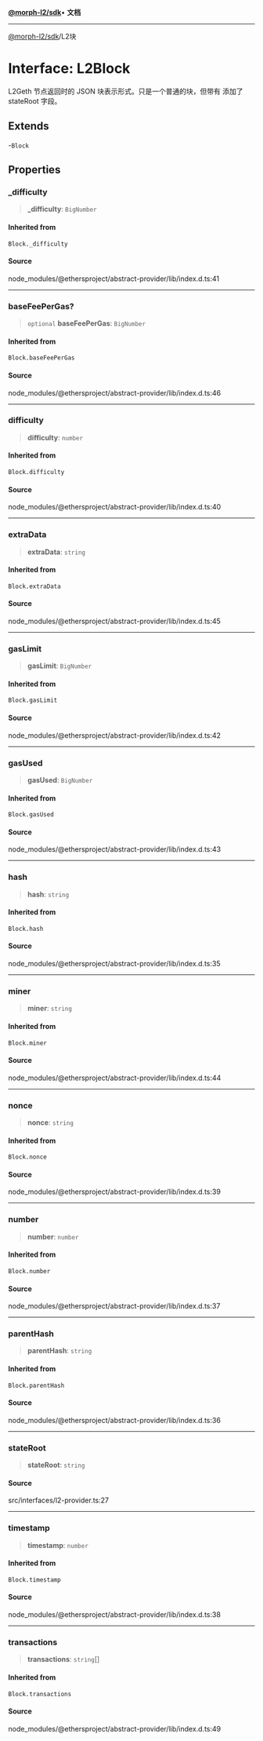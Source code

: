 [**@morph-l2/sdk**](../globals.md)• **文档**

***

[@morph-l2/sdk](../globals.md)/L2块

# Interface: L2Block

L2Geth 节点返回时的 JSON 块表示形式。只是一个普通的块，但带有
添加了 stateRoot 字段。

## Extends

-`Block`

## Properties

### \_difficulty

> **\_difficulty**: `BigNumber`

#### Inherited from

`Block._difficulty`

#### Source

node\_modules/@ethersproject/abstract-provider/lib/index.d.ts:41

***

### baseFeePerGas?

>`optional` **baseFeePerGas**: `BigNumber`

#### Inherited from

`Block.baseFeePerGas`

#### Source

node\_modules/@ethersproject/abstract-provider/lib/index.d.ts:46

***

### difficulty

> **difficulty**: `number`

#### Inherited from

`Block.difficulty`

#### Source

node\_modules/@ethersproject/abstract-provider/lib/index.d.ts:40

***

### extraData

> **extraData**: `string`

#### Inherited from

`Block.extraData`

#### Source

node\_modules/@ethersproject/abstract-provider/lib/index.d.ts:45

***

### gasLimit

> **gasLimit**: `BigNumber`

#### Inherited from

`Block.gasLimit`

#### Source

node\_modules/@ethersproject/abstract-provider/lib/index.d.ts:42

***

### gasUsed

> **gasUsed**: `BigNumber`

#### Inherited from

`Block.gasUsed`

#### Source

node\_modules/@ethersproject/abstract-provider/lib/index.d.ts:43

***

### hash

> **hash**: `string`

#### Inherited from

`Block.hash`

#### Source

node\_modules/@ethersproject/abstract-provider/lib/index.d.ts:35

***

### miner

> **miner**: `string`

#### Inherited from

`Block.miner`

#### Source

node\_modules/@ethersproject/abstract-provider/lib/index.d.ts:44

***

### nonce

> **nonce**: `string`

#### Inherited from

`Block.nonce`

#### Source

node\_modules/@ethersproject/abstract-provider/lib/index.d.ts:39

***

### number

> **number**: `number`

#### Inherited from

`Block.number`

#### Source

node\_modules/@ethersproject/abstract-provider/lib/index.d.ts:37

***

### parentHash

> **parentHash**: `string`

#### Inherited from

`Block.parentHash`

#### Source

node\_modules/@ethersproject/abstract-provider/lib/index.d.ts:36

***

### stateRoot

> **stateRoot**: `string`

#### Source

src/interfaces/l2-provider.ts:27

***

### timestamp

> **timestamp**: `number`

#### Inherited from

`Block.timestamp`

#### Source

node\_modules/@ethersproject/abstract-provider/lib/index.d.ts:38

***

### transactions

> **transactions**: `string`[]

#### Inherited from

`Block.transactions`

#### Source

node\_modules/@ethersproject/abstract-provider/lib/index.d.ts:49
